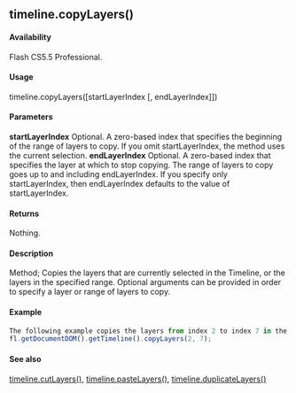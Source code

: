 ## timeline.copyLayers()

#### Availability

Flash CS5.5 Professional.

#### Usage

timeline.copyLayers(\[startLayerIndex \[, endLayerIndex\]\])

#### Parameters

**startLayerIndex** Optional. A zero-based index that specifies the beginning of the range of layers to copy. If you omit
startLayerIndex, the method uses the current selection.
**endLayerIndex** Optional. A zero-based index that specifies the layer at which to stop copying. The range of layers to copy goes up to and including endLayerIndex. If you specify only startLayerIndex, then endLayerIndex defaults to the value of startLayerIndex.

#### Returns

Nothing.

#### Description

Method; Copies the layers that are currently selected in the Timeline, or the layers in the specified range. Optional arguments can be provided in order to specify a layer or range of layers to copy.

#### Example

```javascript
The following example copies the layers from index 2 to index 7 in the Timeline:
fl.getDocumentDOM().getTimeline().copyLayers(2, 7);

```
#### See also

[timeline.cutLayers()](#!AdobeDocs/developers-animatesdk-docs/test/Timeline_object/timeli15.md), [timeline.pasteLayers()](#!AdobeDocs/developers-animatesdk-docs/test/Timeline_object/timeli35.md), [timeline.duplicateLayers()](#!AdobeDocs/developers-animatesdk-docs/test/Timeline_object/timeli17.md)
